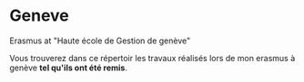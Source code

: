 # Geneve
Erasmus at "Haute école de Gestion de genève"

Vous trouverez dans ce répertoir les travaux réalisés lors de mon erasmus à genève **tel qu'ils ont été remis**.
